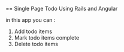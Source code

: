 == Single Page Todo Using Rails and Angular

in this app you can :

1) Add todo items
2) Mark todo items complete
3) Delete todo items

